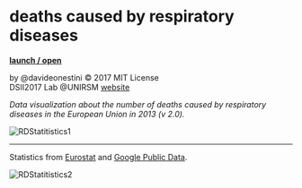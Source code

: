 # deaths caused by respiratory diseases
**[launch / open](http://dsii-2017-unirsm.github.io/davideonestini/flu-02)**

by @davideonestini © 2017 MIT License  
DSII2017 Lab @UNIRSM [website](http://dsii-2017-unirsm.github.io)

*Data visualization about the number of deaths caused by respiratory diseases in the European Union in 2013 (v 2.0).*

![RDStatitistics1](http://i.imgur.com/E6JnwA0.png)

----

Statistics from [Eurostat](http://ec.europa.eu/eurostat/statistics-explained/index.php/File:Causes_of_death_—_diseases_of_the_respiratory_system,_residents,_2013.png) and [Google Public Data](https://www.google.com/publicdata/explore?ds=d5bncppjof8f9_&hl=it&dl=it#!ctype=l&strail=false&bcs=d&nselm=h&met_y=sp_pop_totl&scale_y=lin&ind_y=false&rdim=region&ifdim=region&tdim=true&hl=it&dl=it&ind=false).

![RDStatitistics2](http://i.imgur.com/eprchDp.png)

